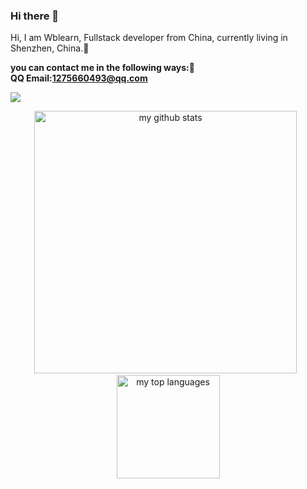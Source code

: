 ### Hi there 👋

   <p>Hi, I am Wblearn, Fullstack developer from China, currently living in Shenzhen, China.🌱 </p>
   
   <Strong> you can contact me in the following ways:💬</Strong><br>
   <Strong>QQ Email:1275660493@qq.com</Strong><br>
   
   
![](https://komarev.com/ghpvc/?username=wblearn)

<p align="center">
  <img src="https://github-readme-stats.vercel.app/api?username=wblearn&show_icons=true" alt="my github stats" width="420"/>
  &nbsp;
  <img src="https://github-readme-stats.vercel.app/api/top-langs/?username=wblearn&layout=compact" alt="my top languages" height="165">
</p>
   

<!--
**wblearn/wblearn** is a ✨ _special_ ✨ repository because its `README.md` (this file) appears on your GitHub profile.

Here are some ideas to get you started:

- 🔭 I’m currently working on ...
- 🌱 I’m currently learning ...
- 👯 I’m looking to collaborate on ...
- 🤔 I’m looking for help with ...
- 💬 Ask me about ...
- 📫 How to reach me: ...
- 😄 Pronouns: ...
- ⚡ Fun fact: ...
-->

